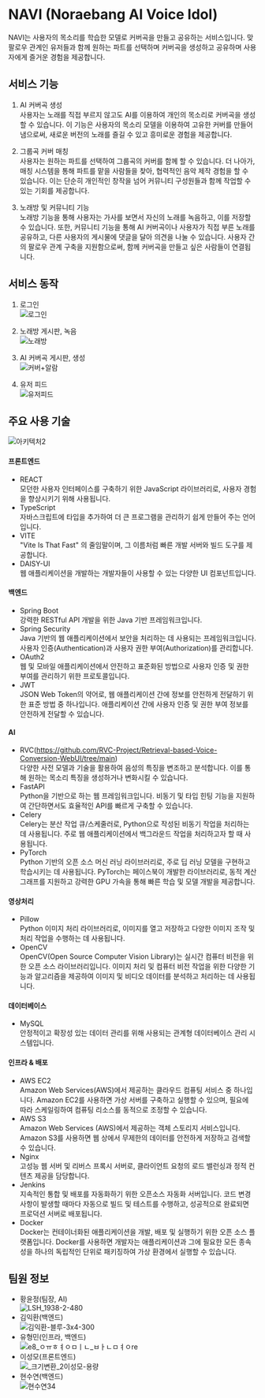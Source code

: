 # NAVI (Noraebang AI Voice Idol)
NAVI는 사용자의 목소리를 학습한 모델로 커버곡을 만들고 공유하는 서비스입니다. 맞팔로우 관계인 유저들과 함께 원하는 파트를 선택하며 커버곡을 생성하고 공유하며 사용자에게 즐거운 경험을 제공합니다. 

## 서비스 기능

1. AI 커버곡 생성   
사용자는 노래를 직접 부르지 않고도 AI를 이용하여 개인의 목소리로 커버곡을 생성할 수 있습니다. 이 기능은 사용자의 목소리 모델을 이용하여 고유한 커버를 만들어냄으로써, 새로운 버전의 노래를 즐길 수 있고 흥미로운 경험을 제공합니다.   

2. 그룹곡 커버 매칭   
사용자는 원하는 파트를 선택하여 그룹곡의 커버를 함께 할 수 있습니다. 더 나아가, 매칭 시스템을 통해 파트를 맡을 사람들을 찾아, 협력적인 음악 제작 경험을 할 수 있습니다. 이는 단순히 개인적인 창작을 넘어 커뮤니티 구성원들과 함께 작업할 수 있는 기회를 제공합니다.   

3. 노래방 및 커뮤니티 기능   
노래방 기능을 통해 사용자는 가사를 보면서 자신의 노래를 녹음하고, 이를 저장할 수 있습니다. 또한, 커뮤니티 기능을 통해 AI 커버곡이나 사용자가 직접 부른 노래를 공유하고, 다른 사용자의 게시물에 댓글을 달아 의견을 나눌 수 있습니다. 사용자 간의 팔로우 관계 구축을 지원함으로써, 함께 커버곡을 만들고 싶은 사람들이 연결됩니다.   

## 서비스 동작
1. 로그인   
![로그인](/uploads/f814c3b3d9a8153ad3cc3e27954f8f49/로그인.gif)   
   
2. 노래방 게시판, 녹음   
![노래방](/uploads/2351e6800a7ef395eb5329246bd7ef35/노래방.gif)   
   
3. AI 커버곡 게시판, 생성   
![커버+알람](/uploads/df11321fef025a14b45b853f4b7c0438/커버+알람.gif)   
     
4. 유저 피드   
![유저피드](/uploads/dc1bd3169212fd3a578055a597da4038/유저피드.gif)   

## 주요 사용 기술

![아키텍처2](/uploads/1a50eb31a76e74940820d32305ffbbed/아키텍처2.png)

#### 프론트엔드
- REACT   
모던한 사용자 인터페이스를 구축하기 위한 JavaScript 라이브러리로, 사용자 경험을 향상시키기 위해 사용됩니다.        
- TypeScript   
자바스크립트에 타입을 추가하여 더 큰 프로그램을 관리하기 쉽게 만들어 주는 언어입니다.      
- VITE   
"Vite Is That Fast" 의 줄임말이며, 그 이름처럼 빠른 개발 서버와 빌드 도구를 제공합니다.      
- DAISY-UI   
웹 애플리케이션을 개발하는 개발자들이 사용할 수 있는 다양한 UI 컴포넌트입니다.      

#### 백엔드
- Spring Boot   
강력한 RESTful API 개발을 위한 Java 기반 프레임워크입니다.   
- Spring Security   
Java 기반의 웹 애플리케이션에서 보안을 처리하는 데 사용되는 프레임워크입니다. 사용자 인증(Authentication)과 사용자 권한 부여(Authorization)를 관리합니다.   
- OAuth2   
웹 및 모바일 애플리케이션에서 안전하고 표준화된 방법으로 사용자 인증 및 권한 부여를 관리하기 위한 프로토콜입니다.    
- JWT   
JSON Web Token의 약어로, 웹 애플리케이션 간에 정보를 안전하게 전달하기 위한 표준 방법 중 하나입니다. 애플리케이션 간에 사용자 인증 및 권한 부여 정보를 안전하게 전달할 수 있습니다.   

#### AI
- RVC(https://github.com/RVC-Project/Retrieval-based-Voice-Conversion-WebUI/tree/main)   
다양한 사전 모델과 기술을 활용하여 음성의 특징을 변조하고 분석합니다. 이를 통해 원하는 목소리 특징을 생성하거나 변화시킬 수 있습니다.   
- FastAPI   
Python을 기반으로 하는 웹 프레임워크입니다. 비동기 및 타입 힌팅 기능을 지원하여 간단하면서도 효율적인 API를 빠르게 구축할 수 있습니다.   
- Celery   
Celery는 분산 작업 큐/스케줄러로, Python으로 작성된 비동기 작업을 처리하는 데 사용됩니다. 주로 웹 애플리케이션에서 백그라운드 작업을 처리하고자 할 때 사용됩니다.   
- PyTorch   
Python 기반의 오픈 소스 머신 러닝 라이브러리로, 주로 딥 러닝 모델을 구현하고 학습시키는 데 사용됩니다. PyTorch는 페이스북이 개발한 라이브러리로, 동적 계산 그래프를 지원하고 강력한 GPU 가속을 통해 빠른 학습 및 모델 개발을 제공합니다.   

#### 영상처리
- Pillow   
Python 이미지 처리 라이브러리로, 이미지를 열고 저장하고 다양한 이미지 조작 및 처리 작업을 수행하는 데 사용됩니다.   
- OpenCV   
OpenCV(Open Source Computer Vision Library)는 실시간 컴퓨터 비전을 위한 오픈 소스 라이브러리입니다. 이미지 처리 및 컴퓨터 비전 작업을 위한 다양한 기능과 알고리즘을 제공하여 이미지 및 비디오 데이터를 분석하고 처리하는 데 사용됩니다.   

#### 데이터베이스
- MySQL   
안정적이고 확장성 있는 데이터 관리를 위해 사용되는 관계형 데이터베이스 관리 시스템입니다.   

#### 인프라 & 배포
- AWS EC2   
Amazon Web Services(AWS)에서 제공하는 클라우드 컴퓨팅 서비스 중 하나입니다. Amazon EC2를 사용하면 가상 서버를 구축하고 실행할 수 있으며, 필요에 따라 스케일링하여 컴퓨팅 리소스를 동적으로 조정할 수 있습니다.   
- AWS S3   
Amazon Web Services (AWS)에서 제공하는 객체 스토리지 서비스입니다. Amazon S3를 사용하면 웹 상에서 무제한의 데이터를 안전하게 저장하고 검색할 수 있습니다.   
- Nginx   
고성능 웹 서버 및 리버스 프록시 서버로, 클라이언트 요청의 로드 밸런싱과 정적 컨텐츠 제공을 담당합니다.
- Jenkins   
지속적인 통합 및 배포를 자동화하기 위한 오픈소스 자동화 서버입니다. 코드 변경 사항이 발생할 때마다 자동으로 빌드 및 테스트를 수행하고, 성공적으로 완료되면 프로덕션 서버로 배포됩니다.   
- Docker   
Docker는 컨테이너화된 애플리케이션을 개발, 배포 및 실행하기 위한 오픈 소스 플랫폼입니다. Docker를 사용하면 개발자는 애플리케이션과 그에 필요한 모든 종속성을 하나의 독립적인 단위로 패키징하여 가상 환경에서 실행할 수 있습니다.   

## 팀원 정보
- 황윤정(팀장, AI)   
![LSH_1938-2-480](/uploads/4ef8ac19f31ea7418c2b215ebcab7d77/LSH_1938-2-480.jpg)   
- 김익환(백엔드)   
![김익환-블루-3x4-300](/uploads/120fa3cc104b84962eebdfd20204542d/김익환-블루-3x4-300.jpg)
- 유형민(인프라, 백엔드)   
![e8_ㅇㅠㅎㅕㅇㅁㅣㄴ_ㅂㅏㄴㅁㅕㅇre](/uploads/a678104e6306fa37bb04a285bf246860/e8_ㅇㅠㅎㅕㅇㅁㅣㄴ_ㅂㅏㄴㅁㅕㅇre.jpg)
- 이성모(프론트엔드)   
![_크기변환_2이성모-용량](/uploads/72b4f55a06f1c4d44d0239949188efde/_크기변환_2이성모-용량.jpg)
- 현수연(백엔드)   
![현수연34](/uploads/8c640e34f06e04dffbb6f1396c7e93cb/현수연34.jpg)
